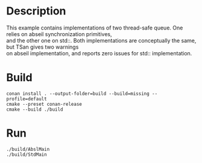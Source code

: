 # Description
This example contains implementations of two thread-safe queue. One relies on abseil synchronization primitives,\
and the other one on std::. Both implementations are conceptually the same, but TSan gives two warnings\
on abseil implementation, and reports zero issues for std:: implementation.

# Build

`conan install . --output-folder=build --build=missing --profile=default`\
`cmake --preset conan-release`\
`cmake --build ./build`


# Run

`./build/AbslMain`\
`./build/StdMain`
